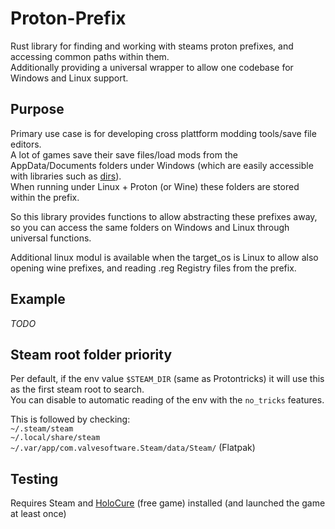 # Proton-Prefix
Rust library for finding and working with steams proton prefixes, and accessing common paths within them.  
Additionally providing a universal wrapper to allow one codebase for Windows and Linux support.  

## Purpose
Primary use case is for developing cross plattform modding tools/save file editors.  
A lot of games save their save files/load mods from the AppData/Documents folders under Windows
(which are easily accessible with libraries such as [dirs](https://crates.io/crates/dirs)).  
When running under Linux + Proton (or Wine) these folders are stored within the prefix.  
  
So this library provides functions to allow abstracting these prefixes away, 
so you can access the same folders on Windows and Linux through universal functions.  
  
Additional linux modul is available when the target_os is Linux to allow also opening wine prefixes,
and reading .reg Registry files from the prefix.

## Example
*TODO*

## Steam root folder priority
Per default, if the env value `$STEAM_DIR` (same as Protontricks) it will use this as the first steam root to search.  
You can disable to automatic reading of the env with the `no_tricks` features.

This is followed by checking:  
`~/.steam/steam`  
`~/.local/share/steam`  
`~/.var/app/com.valvesoftware.Steam/data/Steam/` (Flatpak)  

## Testing
Requires Steam and [HoloCure](https://store.steampowered.com/app/2420510/HoloCure__Save_the_Fans/)
(free game) installed (and launched the game at least once)
